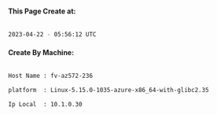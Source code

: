 
   
#### This Page Create at:

```bash

2023-04-22 - 05:56:12 UTC

```

#### Create By Machine:

```bash

Host Name : fv-az572-236

platform  : Linux-5.15.0-1035-azure-x86_64-with-glibc2.35

Ip Local  : 10.1.0.30

```

